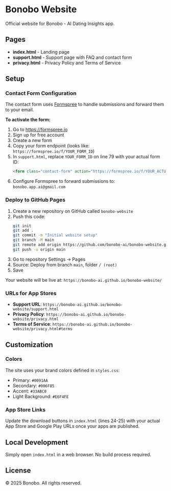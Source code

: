 # Bonobo Website

Official website for Bonobo - AI Dating Insights app.

## Pages

- **index.html** - Landing page
- **support.html** - Support page with FAQ and contact form
- **privacy.html** - Privacy Policy and Terms of Service

## Setup

### Contact Form Configuration

The contact form uses [Formspree](https://formspree.io) to handle submissions and forward them to your email.

**To activate the form:**

1. Go to https://formspree.io
2. Sign up for free account
3. Create a new form
4. Copy your form endpoint (looks like: `https://formspree.io/f/YOUR_FORM_ID`)
5. In `support.html`, replace `YOUR_FORM_ID` on line 79 with your actual form ID:
   ```html
   <form class="contact-form" action="https://formspree.io/f/YOUR_ACTUAL_ID" method="POST">
   ```
6. Configure Formspree to forward submissions to: `bonobo.app.ai@gmail.com`

### Deploy to GitHub Pages

1. Create a new repository on GitHub called `bonobo-website`
2. Push this code:
   ```bash
   git init
   git add .
   git commit -m "Initial website setup"
   git branch -M main
   git remote add origin https://github.com/bonobo-ai/bonobo-website.git
   git push -u origin main
   ```
3. Go to repository Settings → Pages
4. Source: Deploy from branch `main`, folder `/ (root)`
5. Save

Your website will be live at: `https://bonobo-ai.github.io/bonobo-website/`

### URLs for App Stores

- **Support URL**: `https://bonobo-ai.github.io/bonobo-website/support.html`
- **Privacy Policy**: `https://bonobo-ai.github.io/bonobo-website/privacy.html`
- **Terms of Service**: `https://bonobo-ai.github.io/bonobo-website/privacy.html#terms`

## Customization

### Colors

The site uses your brand colors defined in `styles.css`:
- Primary: `#0091AA`
- Secondary: `#006F85`
- Accent: `#33ABC0`
- Light Background: `#E6F4FE`

### App Store Links

Update the download buttons in `index.html` (lines 24-25) with your actual App Store and Google Play URLs once your apps are published.

## Local Development

Simply open `index.html` in a web browser. No build process required.

## License

© 2025 Bonobo. All rights reserved.
